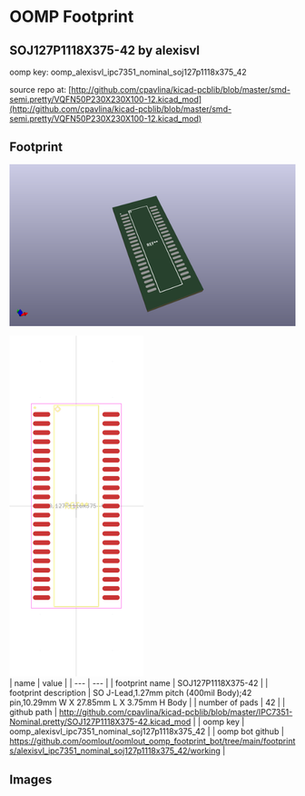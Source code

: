 # OOMP Footprint  
## SOJ127P1118X375-42  by alexisvl  
  
oomp key: oomp_alexisvl_ipc7351_nominal_soj127p1118x375_42  
  
source repo at: [http://github.com/cpavlina/kicad-pcblib/blob/master/smd-semi.pretty/VQFN50P230X230X100-12.kicad_mod](http://github.com/cpavlina/kicad-pcblib/blob/master/smd-semi.pretty/VQFN50P230X230X100-12.kicad_mod)  
## Footprint  
  
[![working_kicad_pcb_3d.png](working_kicad_pcb_3d_600.png)](working_kicad_pcb_3d.png)  
  
[![working.png](working_600.png)](working.png)  
| name | value | 
| --- | --- | 
| footprint name | SOJ127P1118X375-42 | 
| footprint description | SO J-Lead,1.27mm pitch (400mil Body);42 pin,10.29mm W X 27.85mm L X 3.75mm H Body | 
| number of pads | 42 | 
| github path | http://github.com/cpavlina/kicad-pcblib/blob/master/IPC7351-Nominal.pretty/SOJ127P1118X375-42.kicad_mod | 
| oomp key | oomp_alexisvl_ipc7351_nominal_soj127p1118x375_42 | 
| oomp bot github | https://github.com/oomlout/oomlout_oomp_footprint_bot/tree/main/footprints/alexisvl_ipc7351_nominal_soj127p1118x375_42/working | 
## Images  
